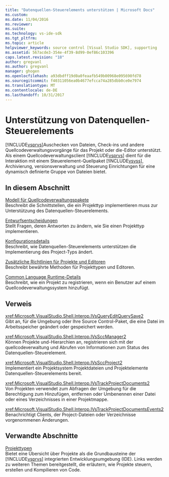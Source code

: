 ```yaml
---
title: "Datenquellen-Steuerelements unterstützen | Microsoft Docs"
ms.custom: 
ms.date: 11/04/2016
ms.reviewer: 
ms.suite: 
ms.technology: vs-ide-sdk
ms.tgt_pltfrm: 
ms.topic: article
helpviewer_keywords: source control [Visual Studio SDK], supporting
ms.assetid: 567acde3-354e-4f39-8d99-0ef86c103396
caps.latest.revision: "18"
author: gregvanl
ms.author: gregvanl
manager: ghogen
ms.openlocfilehash: a93dbdff19d0a0feaafb549b00968e095690fd78
ms.sourcegitcommit: f40311056ea0b4677efcca74a285dbb0ce0e7974
ms.translationtype: MT
ms.contentlocale: de-DE
ms.lasthandoff: 10/31/2017
---
```

# <a name="supporting-source-control"></a>Unterstützung von Datenquellen-Steuerelements
[!INCLUDE[vsprvs](../../code-quality/includes/vsprvs_md.md)]Auschecken von Dateien, Check-ins und andere Quellcodeverwaltungsvorgänge für das Projekt oder die-Editor unterstützt. Als einem Quellcodeverwaltungsclient [!INCLUDE[vsprvs](../../code-quality/includes/vsprvs_md.md)] dient für die Interaktion mit einem Steuerelement-Quellpaket [!INCLUDE[vsvss](../../extensibility/includes/vsvss_md.md)], Archivierung, versionsverwaltung und Steuerung Einrichtungen für eine dynamisch definierte Gruppe von Dateien bietet.  
  
## <a name="in-this-section"></a>In diesem Abschnitt  
 [Modell für Quellcodeverwaltungspakete](../../extensibility/internals/model-for-source-control-packages.md)  
 Beschreibt die Schnittstellen, die ein Projekttyp implementieren muss zur Unterstützung des Datenquellen-Steuerelements.  
  
 [Entwurfsentscheidungen](../../extensibility/internals/source-control-design-decisions.md)  
 Stellt Fragen, deren Antworten zu ändern, wie Sie einen Projekttyp implementieren.  
  
 [Konfigurationsdetails](../../extensibility/internals/source-control-configuration-details.md)  
 Beschreibt, wie Datenquellen-Steuerelements unterstützen die Implementierung des Project-Typs ändert.  
  
 [Zusätzliche Richtlinien für Projekte und Editoren](../../extensibility/internals/additional-source-control-guidelines-for-projects-and-editors.md)  
 Beschreibt bewährte Methoden für Projekttypen und Editoren.  
  
 [Common Language Runtime-Details](../../extensibility/internals/source-control-runtime-details.md)  
 Beschreibt, wie ein Projekt zu registrieren, wenn ein Benutzer auf einem Quellcodeverwaltungssystem hinzufügt.  
  
## <a name="reference"></a>Verweis  
 <xref:Microsoft.VisualStudio.Shell.Interop.IVsQueryEditQuerySave2>  
 Gibt an, für die Umgebung oder Ihre Source Control-Paket, die eine Datei im Arbeitsspeicher geändert oder gespeichert werden.  
  
 <xref:Microsoft.VisualStudio.Shell.Interop.IVsSccManager2>  
 Können Projekte und-Hierarchien an, registrieren sich mit der quellcodeverwaltung und Abrufen von Informationen zum Status des Datenquellen-Steuerelement.  
  
 <xref:Microsoft.VisualStudio.Shell.Interop.IVsSccProject2>  
 Implementiert ein Projektsystem Projektdateien und Projektelemente Datenquellen-Steuerelements bereit.  
  
 <xref:Microsoft.VisualStudio.Shell.Interop.IVsTrackProjectDocuments2>  
 Von Projekten verwendet zum Abfragen der Umgebung für die Berechtigung zum Hinzufügen, entfernen oder Umbenennen einer Datei oder eines Verzeichnisses in einer Projektmappe.  
  
 <xref:Microsoft.VisualStudio.Shell.Interop.IVsTrackProjectDocumentsEvents2>  
 Benachrichtigt Clients, der Project-Dateien oder Verzeichnisse vorgenommenen Änderungen.  
  
## <a name="related-sections"></a>Verwandte Abschnitte  
 [Projekttypen](../../extensibility/internals/project-types.md)  
 Bietet eine Übersicht über Projekte als die Grundbausteine der [!INCLUDE[vsprvs](../../code-quality/includes/vsprvs_md.md)] integrierten Entwicklungsumgebung (IDE). Links werden zu weiteren Themen bereitgestellt, die erläutern, wie Projekte steuern, erstellen und Kompilieren von Code.